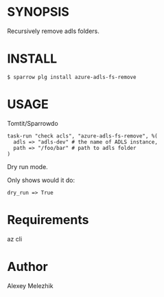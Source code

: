 # SYNOPSIS

Recursively remove adls folders.

# INSTALL

    $ sparrow plg install azure-adls-fs-remove

# USAGE

Tomtit/Sparrowdo

    task-run "check acls", "azure-adls-fs-remove", %(
      adls => "adls-dev" # the name of ADLS instance,
      path => "/foo/bar" # path to adls folder
    )

Dry run mode.

Only shows would it do:

    dry_run => True

# Requirements

az cli 

# Author

Alexey Melezhik

